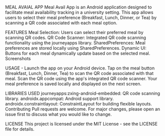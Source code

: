 MEAL AVAIAL APP
Meal Avail App is an Android application designed to facilitate meal availability tracking in a university setting. This app allows users to select their meal preference (Breakfast, Lunch, Dinner, or Tea) by scanning a QR code associated with each meal option.

FEATURES
Meal Selection: Users can select their preferred meal by scanning QR codes.
QR Code Scanner: Integrated QR code scanning functionality using the journeyapps library.
SharedPreferences: Meal preferences are stored locally using SharedPreferences.
Dynamic UI: Buttons for each meal dynamically update based on the selected meal.
Screenshots



USAGE - 
Launch the app on your Android device.
Tap on the meal button (Breakfast, Lunch, Dinner, Tea) to scan the QR code associated with that meal.
Scan the QR code using the app's integrated QR code scanner.
Your meal preference is saved locally and displayed on the next screen.


LIBRARIES USED
journeyapps:zxing-android-embedded: QR code scanning library.
androidx.appcompat: Android support library.
androidx.constraintlayout: ConstraintLayout for building flexible layouts.
Contributing
Pull requests are welcome. For major changes, please open an issue first to discuss what you would like to change.

LICENSE
This project is licensed under the MIT License - see the LICENSE file for details.
